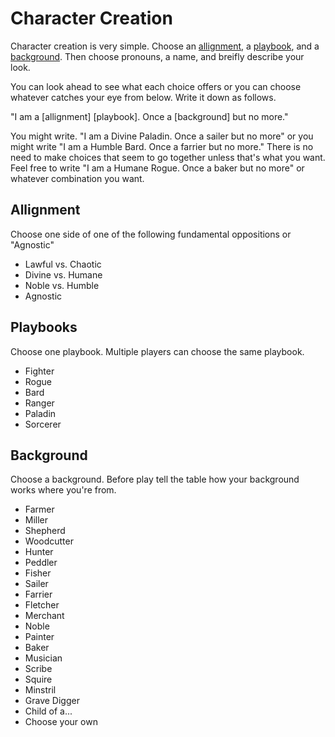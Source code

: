# Character Creation

Character creation is very simple. Choose an
[allignment](./allignment.md), a [playbook](./playbooks.md), and a
[background](./background.md). Then choose pronouns, a name, and breifly
describe your look.


You can look ahead to see what each choice offers or you can choose
whatever catches your eye from below. Write it down as follows.

"I am a [allignment] [playbook]. Once a [background] but no more."

You might write. "I am a Divine Paladin. Once a sailer but no more"
or you might write "I am a Humble Bard. Once a farrier but no more."
There is no need to make choices that seem to go together unless
that's what you want. Feel free to write "I am a Humane Rogue. Once
a baker but no more" or whatever combination you want.

## Allignment

Choose one side of one of the following fundamental oppositions or "Agnostic"

* Lawful vs. Chaotic
* Divine vs. Humane
* Noble vs. Humble
* Agnostic

<!-- * Chaste vs. Depraved -->
<!-- * Civil vs. Wild -->

## Playbooks

Choose one playbook. Multiple players can choose the same playbook.

* Fighter
* Rogue
* Bard
* Ranger
* Paladin
* Sorcerer

## Background

Choose a background. Before play tell the table how your background
works where you're from.

* Farmer
* Miller
* Shepherd
* Woodcutter
* Hunter
* Peddler
* Fisher
* Sailer
* Farrier
* Fletcher
* Merchant
* Noble
* Painter
* Baker
* Musician
* Scribe
* Squire
* Minstril
* Grave Digger
* Child of a...
* Choose your own